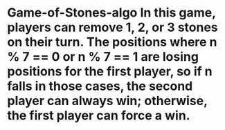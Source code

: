 # Game-of-Stones-algo In this game, players can remove 1, 2, or 3 stones on their turn. The positions where n % 7 == 0 or n % 7 == 1 are losing positions for the first player, so if n falls in those cases, the second player can always win; otherwise, the first player can force a win.
